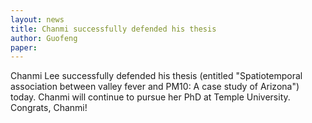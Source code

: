 ```yaml
---
layout: news
title: Chanmi successfully defended his thesis
author: Guofeng
paper: 
---
```


Chanmi Lee successfully defended his thesis (entitled "Spatiotemporal
association between valley fever and PM10: A case study of Arizona") today.
Chanmi will continue to pursue her PhD at Temple University. Congrats, Chanmi! 
